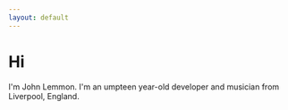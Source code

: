 ```yaml
---
layout: default
---
```

# Hi
I'm John Lemmon. I'm an umpteen year-old developer and musician from Liverpool, England.